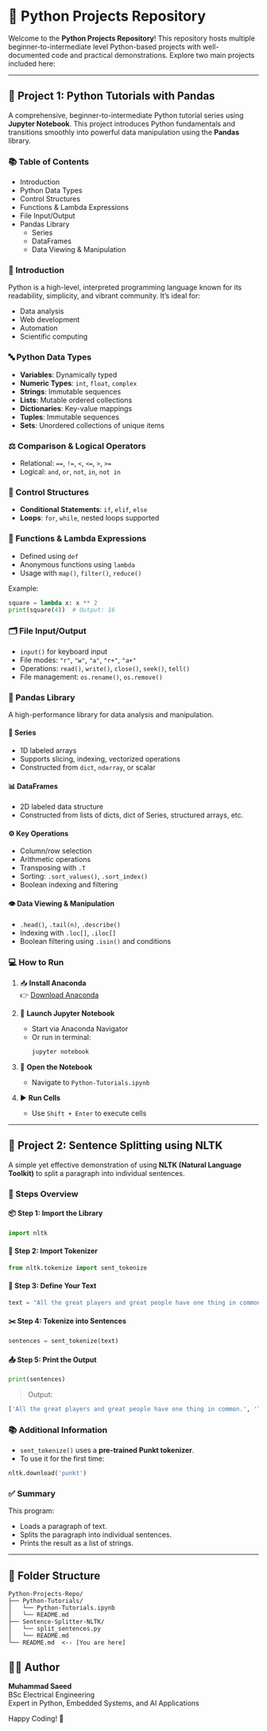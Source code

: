 
# 🐍 Python Projects Repository

Welcome to the **Python Projects Repository**! This repository hosts multiple beginner-to-intermediate level Python-based projects with well-documented code and practical demonstrations. Explore two main projects included here:

---

## 📘 Project 1: Python Tutorials with Pandas

A comprehensive, beginner-to-intermediate Python tutorial series using **Jupyter Notebook**. This project introduces Python fundamentals and transitions smoothly into powerful data manipulation using the **Pandas** library.

### 📚 Table of Contents

- Introduction  
- Python Data Types  
- Control Structures  
- Functions & Lambda Expressions  
- File Input/Output  
- Pandas Library  
  - Series  
  - DataFrames  
  - Data Viewing & Manipulation  

### 📌 Introduction

Python is a high-level, interpreted programming language known for its readability, simplicity, and vibrant community. It’s ideal for:

- Data analysis  
- Web development  
- Automation  
- Scientific computing  

### 🔤 Python Data Types

- **Variables**: Dynamically typed  
- **Numeric Types**: `int`, `float`, `complex`  
- **Strings**: Immutable sequences  
- **Lists**: Mutable ordered collections  
- **Dictionaries**: Key-value mappings  
- **Tuples**: Immutable sequences  
- **Sets**: Unordered collections of unique items  

### ⚖️ Comparison & Logical Operators

- Relational: `==`, `!=`, `<`, `<=`, `>`, `>=`  
- Logical: `and`, `or`, `not`, `in`, `not in`

### 🔁 Control Structures

- **Conditional Statements**: `if`, `elif`, `else`  
- **Loops**: `for`, `while`, nested loops supported

### 🧠 Functions & Lambda Expressions

- Defined using `def`  
- Anonymous functions using `lambda`  
- Usage with `map()`, `filter()`, `reduce()`  

Example:
```python
square = lambda x: x ** 2
print(square(4))  # Output: 16
```

### 🗂️ File Input/Output

- `input()` for keyboard input  
- File modes: `"r"`, `"w"`, `"a"`, `"r+"`, `"a+"`  
- Operations: `read()`, `write()`, `close()`, `seek()`, `tell()`  
- File management: `os.rename()`, `os.remove()`  

### 🐼 Pandas Library

A high-performance library for data analysis and manipulation.

#### 📌 Series

- 1D labeled arrays  
- Supports slicing, indexing, vectorized operations  
- Constructed from `dict`, `ndarray`, or scalar  

#### 📊 DataFrames

- 2D labeled data structure  
- Constructed from lists of dicts, dict of Series, structured arrays, etc.  

#### ⚙️ Key Operations

- Column/row selection  
- Arithmetic operations  
- Transposing with `.T`  
- Sorting: `.sort_values()`, `.sort_index()`  
- Boolean indexing and filtering  

#### 👁️ Data Viewing & Manipulation

- `.head()`, `.tail(n)`, `.describe()`  
- Indexing with `.loc[]`, `.iloc[]`  
- Boolean filtering using `.isin()` and conditions  

### 💻 How to Run

1. 📥 **Install Anaconda**  
   👉 [Download Anaconda](https://www.anaconda.com/products/distribution)

2. 🚀 **Launch Jupyter Notebook**  
   - Start via Anaconda Navigator  
   - Or run in terminal:
     ```bash
     jupyter notebook
     ```

3. 📂 **Open the Notebook**  
   - Navigate to `Python-Tutorials.ipynb`

4. ▶️ **Run Cells**  
   - Use `Shift + Enter` to execute cells

---

## 📝 Project 2: Sentence Splitting using NLTK

A simple yet effective demonstration of using **NLTK (Natural Language Toolkit)** to split a paragraph into individual sentences.

### 🧪 Steps Overview

#### 📦 Step 1: Import the Library
```python
import nltk
```

#### 🔧 Step 2: Import Tokenizer
```python
from nltk.tokenize import sent_tokenize
```

#### 📝 Step 3: Define Your Text
```python
text = "All the great players and great people have one thing in common. They work even harder when no one is watching them."
```

#### ✂️ Step 4: Tokenize into Sentences
```python
sentences = sent_tokenize(text)
```

#### 📤 Step 5: Print the Output
```python
print(sentences)
```

> Output:
```python
['All the great players and great people have one thing in common.', 'They work even harder when no one is watching them.']
```

### 📚 Additional Information

- `sent_tokenize()` uses a **pre-trained Punkt tokenizer**.
- To use it for the first time:
```python
nltk.download('punkt')
```

### ✅ Summary

This program:
- Loads a paragraph of text.
- Splits the paragraph into individual sentences.
- Prints the result as a list of strings.

---

## 📂 Folder Structure

```
Python-Projects-Repo/
├── Python-Tutorials/
│   └── Python-Tutorials.ipynb
│   └── README.md
├── Sentence-Splitter-NLTK/
│   └── split_sentences.py
│   └── README.md
└── README.md  <-- [You are here]
```



## 🧑‍💻 Author

**Muhammad Saeed**  
BSc Electrical Engineering    
Expert in Python, Embedded Systems, and AI Applications

Happy Coding! 🚀
